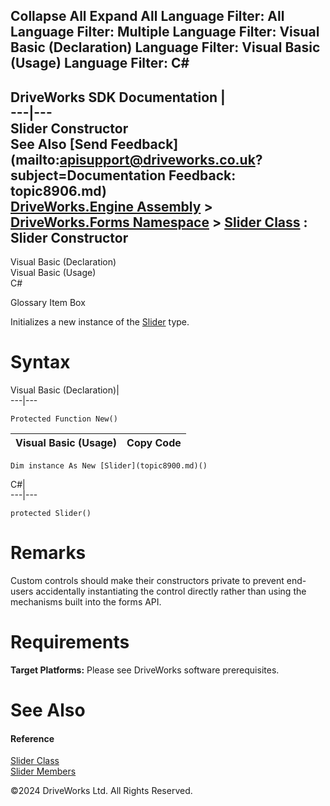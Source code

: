        

 Collapse All Expand All  Language Filter: All  Language Filter: Multiple  Language Filter: Visual Basic (Declaration) Language Filter: Visual Basic (Usage) Language Filter: C#  
---  
DriveWorks SDK Documentation  |   
---|---  
Slider Constructor   
See Also [Send Feedback](mailto:apisupport@driveworks.co.uk?subject=Documentation Feedback: topic8906.md)  
[DriveWorks.Engine Assembly](topic2156.md) > [DriveWorks.Forms Namespace](topic7266.md) > [Slider Class](topic8900.md) : Slider Constructor  
---  
  
Visual Basic (Declaration)    
Visual Basic (Usage)    
C# 

Glossary Item Box

Initializes a new instance of the [Slider](topic8900.md) type. 

# Syntax

Visual Basic (Declaration)|   
---|---  
      
    
    Protected Function New()  
  
Visual Basic (Usage)| Copy Code  
---|---  
      
    
    Dim instance As New [Slider](topic8900.md)()  
  
C#|   
---|---  
      
    
    protected Slider()  
  
# Remarks

Custom controls should make their constructors private to prevent end-users accidentally instantiating the control directly rather than using the mechanisms built into the forms API.

# Requirements

**Target Platforms:** Please see DriveWorks software prerequisites.

# See Also

#### Reference

[Slider Class](topic8900.md)   
[Slider Members](topic8901.md)

©2024 DriveWorks Ltd. All Rights Reserved.
